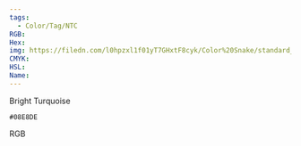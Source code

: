 ```yaml
---
tags:
  - Color/Tag/NTC
RGB:
Hex:
img: https://filedn.com/l0hpzxl1f01yT7GHxtF8cyk/Color%20Snake/standard_csv_to_svg//08E8DE.svg
CMYK:
HSL:
Name:
---
```

Bright Turquoise
```palette
#08E8DE
```
RGB
